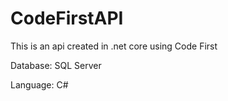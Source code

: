 # CodeFirstAPI
 This is an api created in .net core using Code First
 
 Database: SQL Server
 
 Language: C#
 
 
